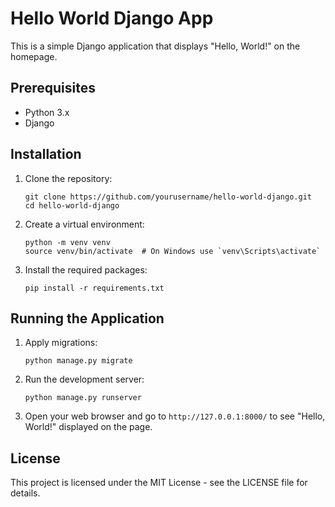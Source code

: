 # Hello World Django App

This is a simple Django application that displays "Hello, World!" on the homepage.

## Prerequisites

- Python 3.x
- Django

## Installation

1. Clone the repository:

   ```
   git clone https://github.com/yourusername/hello-world-django.git
   cd hello-world-django
   ```

2. Create a virtual environment:

   ```
   python -m venv venv
   source venv/bin/activate  # On Windows use `venv\Scripts\activate`
   ```

3. Install the required packages:

   ```
   pip install -r requirements.txt
   ```

## Running the Application

1. Apply migrations:

   ```
   python manage.py migrate
   ```

2. Run the development server:

   ```
   python manage.py runserver
   ```

3. Open your web browser and go to `http://127.0.0.1:8000/` to see "Hello, World!" displayed on the page.

## License

This project is licensed under the MIT License - see the LICENSE file for details.